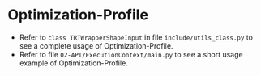 # Optimization-Profile

+ Refer to `class TRTWrapperShapeInput` in file `include/utils_class.py` to see a complete usage of Optimization-Profile.
+ Refer to file `02-API/ExecutionContext/main.py` to see a short usage example of Optimization-Profile.
